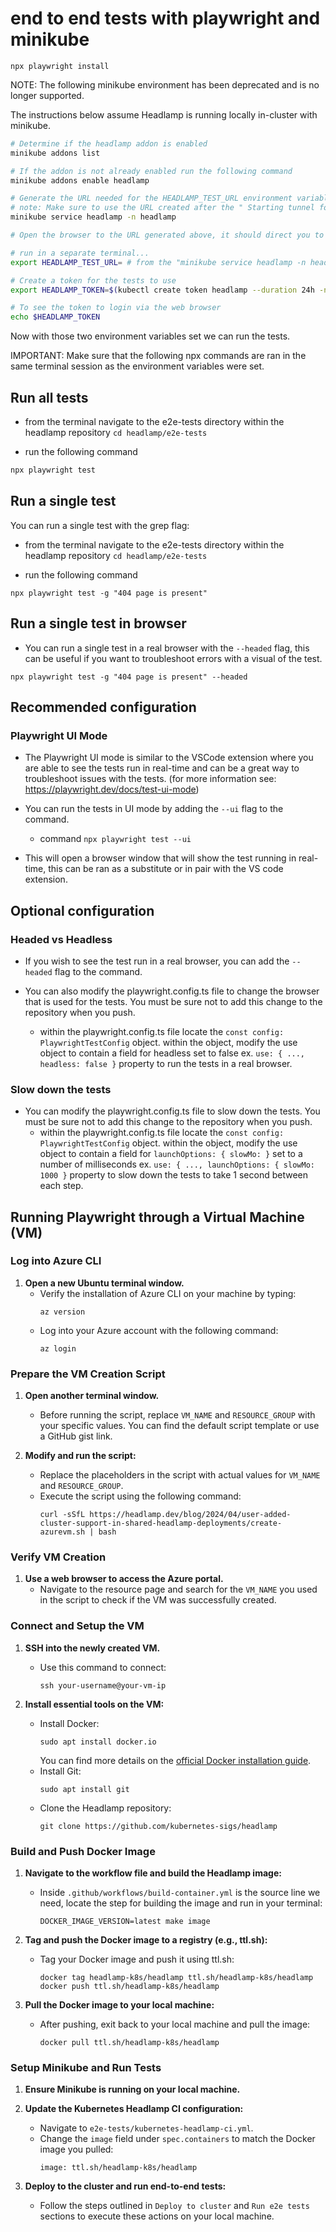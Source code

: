 # end to end tests with playwright and minikube

```
npx playwright install
```

NOTE: The following minikube environment has been deprecated and is no longer supported.

The instructions below assume Headlamp is running locally in-cluster with minikube.

```bash
# Determine if the headlamp addon is enabled
minikube addons list

# If the addon is not already enabled run the following command
minikube addons enable headlamp

# Generate the URL needed for the HEADLAMP_TEST_URL environment variable
# note: Make sure to use the URL created after the " Starting tunnel for service headlamp. " message
minikube service headlamp -n headlamp

# Open the browser to the URL generated above, it should direct you to a page waiting for a token

# run in a separate terminal...
export HEADLAMP_TEST_URL= # from the "minikube service headlamp -n headlamp" command directly above.

# Create a token for the tests to use
export HEADLAMP_TOKEN=$(kubectl create token headlamp --duration 24h -n headlamp)

# To see the token to login via the web browser
echo $HEADLAMP_TOKEN
```

Now with those two environment variables set we can run the tests.

IMPORTANT: Make sure that the following npx commands are ran in the same terminal session as the environment variables were set.

## Run all tests

- from the terminal navigate to the e2e-tests directory within the headlamp repository
  `cd headlamp/e2e-tests`

- run the following command

```bash
npx playwright test
```

## Run a single test

You can run a single test with the grep flag:

- from the terminal navigate to the e2e-tests directory within the headlamp repository
  `cd headlamp/e2e-tests`

- run the following command

```shell
npx playwright test -g "404 page is present"
```

## Run a single test in browser

- You can run a single test in a real browser with the `--headed` flag, this can be useful if you want to troubleshoot errors with a visual of the test.

```shell
npx playwright test -g "404 page is present" --headed
```

## Recommended configuration

### Playwright UI Mode

- The Playwright UI mode is similar to the VSCode extension where you are able to see the tests run in real-time and can be a great way to troubleshoot issues with the tests. (for more information see: https://playwright.dev/docs/test-ui-mode)

- You can run the tests in UI mode by adding the `--ui` flag to the command.

  - command `npx playwright test --ui`

- This will open a browser window that will show the test running in real-time, this can be ran as a substitute or in pair with the VS code extension.

## Optional configuration

### Headed vs Headless

- If you wish to see the test run in a real browser, you can add the `--headed` flag to the command.

- You can also modify the playwright.config.ts file to change the browser that is used for the tests. You must be sure not to add this change to the repository when you push.
  - within the playwright.config.ts file locate the `const config: PlaywrightTestConfig` object. within the object, modify the use object to contain a field for headless set to false ex. `use: { ..., headless: false }` property to run the tests in a real browser.

### Slow down the tests

- You can modify the playwright.config.ts file to slow down the tests. You must be sure not to add this change to the repository when you push.
  - within the playwright.config.ts file locate the `const config: PlaywrightTestConfig` object. within the object, modify the use object to contain a field for `launchOptions: { slowMo: }` set to a number of milliseconds ex. `use: { ..., launchOptions: { slowMo: 1000 }` property to slow down the tests to take 1 second between each step.

## Running Playwright through a Virtual Machine (VM)

### Log into Azure CLI

1. **Open a new Ubuntu terminal window.**
   - Verify the installation of Azure CLI on your machine by typing:
     ```
     az version
     ```
   - Log into your Azure account with the following command:
     ```
     az login
     ```

### Prepare the VM Creation Script

1. **Open another terminal window.**

   - Before running the script, replace `VM_NAME` and `RESOURCE_GROUP` with your specific values. You can find the default script template or use a GitHub gist link.

2. **Modify and run the script:**
   - Replace the placeholders in the script with actual values for `VM_NAME` and `RESOURCE_GROUP`.
   - Execute the script using the following command:
     ```
     curl -sSfL https://headlamp.dev/blog/2024/04/user-added-cluster-support-in-shared-headlamp-deployments/create-azurevm.sh | bash
     ```

### Verify VM Creation

1. **Use a web browser to access the Azure portal.**
   - Navigate to the resource page and search for the `VM_NAME` you used in the script to check if the VM was successfully created.

### Connect and Setup the VM

1. **SSH into the newly created VM.**

   - Use this command to connect:
     ```
     ssh your-username@your-vm-ip
     ```

2. **Install essential tools on the VM:**
   - Install Docker:
     ```
     sudo apt install docker.io
     ```
     You can find more details on the [official Docker installation guide](https://docs.docker.com/engine/install/ubuntu).
   - Install Git:
     ```
     sudo apt install git
     ```
   - Clone the Headlamp repository:
     ```
     git clone https://github.com/kubernetes-sigs/headlamp
     ```

### Build and Push Docker Image

1. **Navigate to the workflow file and build the Headlamp image:**

   - Inside `.github/workflows/build-container.yml` is the source line we need, locate the step for building the image and run in your terminal:
     ```
     DOCKER_IMAGE_VERSION=latest make image
     ```

2. **Tag and push the Docker image to a registry (e.g., ttl.sh):**

   - Tag your Docker image and push it using ttl.sh:
     ```
     docker tag headlamp-k8s/headlamp ttl.sh/headlamp-k8s/headlamp
     docker push ttl.sh/headlamp-k8s/headlamp
     ```

3. **Pull the Docker image to your local machine:**
   - After pushing, exit back to your local machine and pull the image:
     ```
     docker pull ttl.sh/headlamp-k8s/headlamp
     ```

### Setup Minikube and Run Tests

1. **Ensure Minikube is running on your local machine.**

2. **Update the Kubernetes Headlamp CI configuration:**

   - Navigate to `e2e-tests/kubernetes-headlamp-ci.yml`.
   - Change the `image` field under `spec.containers` to match the Docker image you pulled:
     ```
     image: ttl.sh/headlamp-k8s/headlamp
     ```

3. **Deploy to the cluster and run end-to-end tests:**
   - Follow the steps outlined in `Deploy to cluster` and `Run e2e tests` sections to execute these actions on your local machine.
